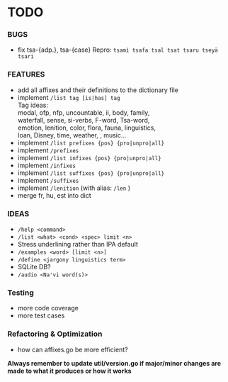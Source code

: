 # TODO

### BUGS

- fix tsa-{adp.}, tsa-{case}
Repro:
`tsamì tsafa tsal tsat tsaru tseyä tsari`

### FEATURES

- add all affixes and their definitions to the dictionary file
- implement `/list tag [is|has] tag`  
  Tag ideas:  
  modal, ofp, nfp, uncountable, ii, body, family,  
  waterfall, sense, si-verbs, F-word, Tsa-word,  
  emotion, lenition, color, flora, fauna, linguistics,  
  loan, Disney, time, weather, <eyk>, music...
- implement `/list prefixes {pos} {pro|unpro|all}`
- implement `/prefixes`
- implement `/list infixes {pos} {pro|unpro|all}`
- implement `/infixes`
- implement `/list suffixes {pos} {pro|unpro|all}`
- implement `/suffixes`
- implement `/lenition` (with alias: `/len` )
- merge fr, hu, est into dict

### IDEAS

- `/help <command>`
- `/list <what> <cond> <spec> limit <n>`
- Stress underlining rather than IPA default
- `/examples <word> [limit <n>]`
- `/define <jargony linguistics term>`
- SQLite DB?
- `/audio <Na'vi word(s)>`

### Testing

- more code coverage
- more test cases

### Refactoring & Optimization

- how can affixes.go be more efficient?

**Always remember to update util/version.go if major/minor changes are made 
to what it produces or how it works**
